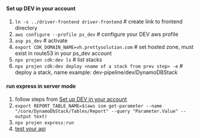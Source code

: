 #### Set up DEV in your account
1. `ln -s ../driver-frontend driver-frontend` # create link to frontend directory
2. `aws configure --profile ps_dev` # configure your DEV aws profile
3. `asp ps_dev` # activate 
4. `export CDK_DOMAIN_NAME=vh.prettysolution.com` # set hosted zone, must exist in route53 in your ps_dev account
5. `npx projen cdk:dev ls` # list stacks
6. `npx projen cdk:dev deploy <name of a stack from prev step> -e` # deploy a stack, name example: dev-pipeline/dev/DynamoDBStack

#### run express in server mode
1. follow steps from [Set up DEV in your account](#set-up-dev-in-your-account)
2. `export REPORT_TABLE_NAME=$(aws ssm get-parameter --name "/core/DynamoDbStack/Tables/Report" --query "Parameter.Value" --output text)`
3. `npx projen express:run`
4. [test your api](src/stacks/api-gateway/api/debug/report-api.http)